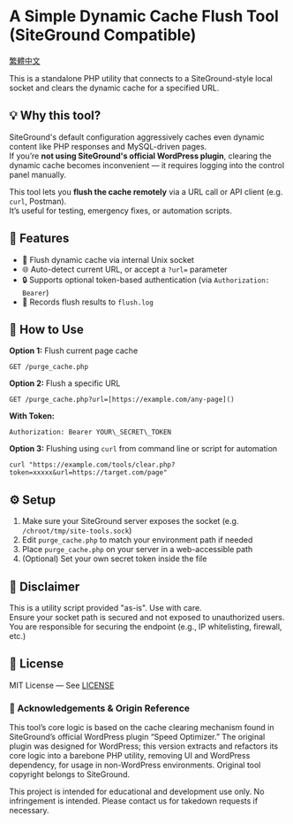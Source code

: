 # A Simple Dynamic Cache Flush Tool (SiteGround Compatible)

[繁體中文](./README.zh.md)

This is a standalone PHP utility that connects to a SiteGround-style local socket and clears the dynamic cache for a specified URL.

## 💡 Why this tool?

SiteGround's default configuration aggressively caches even dynamic content like PHP responses and MySQL-driven pages.  
If you’re **not using SiteGround's official WordPress plugin**, clearing the dynamic cache becomes inconvenient — it requires logging into the control panel manually.

This tool lets you **flush the cache remotely** via a URL call or API client (e.g. `curl`, Postman).  
It’s useful for testing, emergency fixes, or automation scripts.

## 🚀 Features

- 🔄 Flush dynamic cache via internal Unix socket
- 🌐 Auto-detect current URL, or accept a `?url=` parameter
- 🔒 Supports optional token-based authentication (via `Authorization: Bearer`)
- 📝 Records flush results to `flush.log`

## 🔧 How to Use

**Option 1:** Flush current page cache
```
GET /purge_cache.php
```
**Option 2:** Flush a specific URL
```
GET /purge_cache.php?url=[https://example.com/any-page]()
```
**With Token:**
```
Authorization: Bearer YOUR\_SECRET\_TOKEN
```
**Option 3:** Flushing using `curl` from command line or script for automation
```
curl "https://example.com/tools/clear.php?token=xxxxx&url=https://target.com/page"
```

## ⚙️ Setup

1. Make sure your SiteGround server exposes the socket (e.g. `/chroot/tmp/site-tools.sock`)
2. Edit `purge_cache.php` to match your environment path if needed
3. Place `purge_cache.php` on your server in a web-accessible path
4. (Optional) Set your own secret token inside the file

## 📜 Disclaimer

This is a utility script provided "as-is". Use with care.  
Ensure your socket path is secured and not exposed to unauthorized users.  
You are responsible for securing the endpoint (e.g., IP whitelisting, firewall, etc.)

## 🪪 License

MIT License — See [LICENSE](./LICENSE)

### 🔖 Acknowledgements & Origin Reference

This tool’s core logic is based on the cache clearing mechanism found in SiteGround’s official WordPress plugin “Speed Optimizer.” The original plugin was designed for WordPress; this version extracts and refactors its core logic into a barebone PHP utility, removing UI and WordPress dependency, for usage in non-WordPress environments. Original tool copyright belongs to SiteGround.

This project is intended for educational and development use only. No infringement is intended. Please contact us for takedown requests if necessary.





